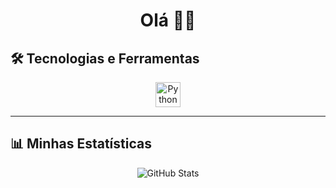<h1 align="center">Olá 🧙‍♂️</h1>

## 🛠️ Tecnologias e Ferramentas

<p align="center">
  <img src="https://cdn.jsdelivr.net/gh/devicons/devicon/icons/python/python-original.svg" alt="Python" width="40" height="40"/> 
</p>

---

## 📊 Minhas Estatísticas

<p align="center">
  <!-- Total de commits e contribuições -->
  <img src="https://github-readme-stats.vercel.app/api?username=Vajean1&show_icons=true&theme=dark&count_private=true" alt="GitHub Stats"/>
</p>
